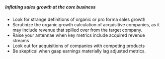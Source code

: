
##### Inflating sales growth at the core business

- Look for strange definitions of organic or pro forma sales growth
- Scrutinize the organic growth calculation of acquisitive companies, as it may include revenue that spilled over from the target company.
- Raise your antennae when key metrics include acquired revenue streams
- Look out for acquisitions of companies with competing products
- Be skeptical when gaap earnings materially lag adjusted metrics.